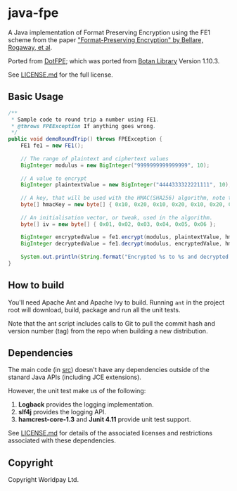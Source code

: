 # java-fpe
A Java implementation of Format Preserving Encryption using the FE1 scheme from the paper ["Format-Preserving Encryption" by Bellare, Rogaway, et al](http://eprint.iacr.org/2009/251).

Ported from [DotFPE](https://dotfpe.codeplex.com/); which was ported from [Botan Library](http://botan.randombit.net) Version 1.10.3.

See [LICENSE.md](https://github.com/Worldpay/java-fpe/blob/master/LICENSE.md) for the full license.

## Basic Usage

```java
/**
 * Sample code to round trip a number using FE1.
 * @throws FPEException If anything goes wrong.
 */
public void demoRoundTrip() throws FPEException {
	FE1 fe1 = new FE1();
	
	// The range of plaintext and ciphertext values 
	BigInteger modulus = new BigInteger("9999999999999999", 10);
	
	// A value to encrypt 
	BigInteger plaintextValue = new BigInteger("4444333322221111", 10);
	
	// A key, that will be used with the HMAC(SHA256) algorithm, note that this is not secure!
	byte[] hmacKey = new byte[] { 0x10, 0x20, 0x10, 0x20, 0x10, 0x20, 0x10, 0x20};
	
	// An initialisation vector, or tweak, used in the algorithm.
	byte[] iv = new byte[] { 0x01, 0x02, 0x03, 0x04, 0x05, 0x06 };
	
	BigInteger encryptedValue = fe1.encrypt(modulus, plaintextValue, hmacKey, iv);
	BigInteger decryptedValue = fe1.decrypt(modulus, encryptedValue, hmacKey, iv);
	
	System.out.println(String.format("Encrypted %s to %s and decrypted to %s", plaintextValue, encryptedValue,decryptedValue));
}
```

## How to build
You'll need Apache Ant and Apache Ivy to build.  Running `ant` in the project root will download, build, package and run all the unit tests.

Note that the ant script includes calls to Git to pull the commit hash and version number (tag) from the repo when building a new distribution.

## Dependencies

The main code (in [src](https://github.com/Worldpay/java-fpe/tree/master/src)) doesn't have any dependencies outside of the stanard Java APIs (including JCE extensions).

However, the unit test make us of the following:

1. __Logback__ provides the logging implementation.  
1. __slf4j__ provides the logging API.
1. __hamcrest-core-1.3__ and __Junit 4.11__ provide unit test support.

See [LICENSE.md](https://github.com/Worldpay/java-fpe/blob/master/LICENSE.md) for details of the associated licenses and restrictions associated with these dependencies.

## Copyright

Copyright Worldpay Ltd.